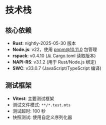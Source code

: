 # 技术栈

## 核心依赖
- **Rust**: nightly-2025-05-30 版本
- **Node.js**: v22，使用 pnpm@10.11.0 包管理
- **rspack**: v0.4.10 (从 Cargo.toml 读取版本)
- **NAPI-RS**: v3.1.2 (用于 Rust/Node.js 绑定)
- **SWC**: v33.0.7 (JavaScript/TypeScript 编译)

## 测试框架
- **Vitest**: 主要测试框架
- 测试文件模式: `**/*.test.mts`
- 测试超时: 100 秒
- 快照测试: 使用自定义序列化器